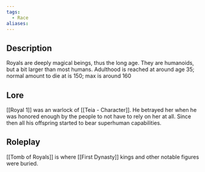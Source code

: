 ```yaml
---
tags:
  - Race
aliases:
---
```

## Description
Royals are deeply magical beings, thus the long age. They are humanoids, but a bit larger than most humans.
Adulthood is reached at around age 35; normal amount to die at is 150; max is around 160
## Lore
[[Royal 1]] was an warlock of [[Teia - Character]]. He betrayed her when he was honored enough by the people to not have to rely on her at all. Since then all his offspring started to bear superhuman capabilities.
## Roleplay
[[Tomb of Royals]] is where [[First Dynasty]] kings and other notable figures were buried.
